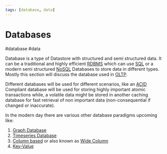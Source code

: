 ```yaml
---
tags: [database, data]
---
```

# Databases
#database #data 


Database is a type of Datastore with structured and semi structured data. It can be a traditional and highly efficient [RDBMS](Software%20Engineering/Datastores/Databases/RDBMS.md) which can use [SQL](Software%20Engineering/Datastores/Databases/SQL.md) or a modern semi structured [NoSQL](Software%20Engineering/Datastores/Databases/NoSQL.md) Databases to store data in different types. Mostly this section will discuss the database used in [OLTP](OLTP). 

Different databases will be used for different scenarios, like an [ACID](Software%20Engineering/Datastores/Databases/ACID.md) Compliant database will be used for storing highly important atomic transactions while, a volatile data might be stored in another caching database for fast retrieval of non important data (non-consequential if changed or inaccurate).

In the modern day there are various other database paradigms upcoming like:

1. [Graph Database](Graph%20Database)
2. [Timeseries Database](Timeseries%20Database)
3. [Column based](Column%20based) or also known as [Wide Column](Wide%20Column)
4. [Key-Value](Key-Value)
